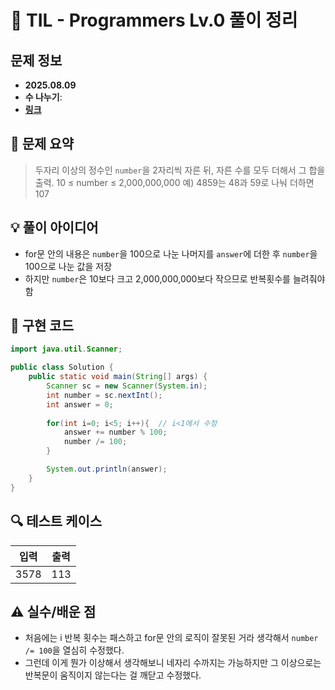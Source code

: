 # 📌 TIL - Programmers Lv.0 풀이 정리

## 문제 정보
- **2025.08.09**
- **수 나누기**: 
- **[링크](https://school.programmers.co.kr/learn/courses/30/lessons/340205)** 

## 📝 문제 요약
> 두자리 이상의 정수인 `number`을 2자리씩 자른 뒤, 자른 수를 모두 더해서 그 합을 출력.
> 10 ≤ number ≤ 2,000,000,000
> 예) 4859는 48과 59로 나눠 더하면 107

## 💡 풀이 아이디어
- for문 안의 내용은 `number`을 100으로 나눈 나머지를 `answer`에 더한 후 `number`을 100으로 나눈 값을 저장
- 하지만 `number`은 10보다 크고 2,000,000,000보다 작으므로 반복횟수를 늘려줘야 함

## 🧩 구현 코드
```java
import java.util.Scanner;

public class Solution {
    public static void main(String[] args) {
        Scanner sc = new Scanner(System.in);
        int number = sc.nextInt();
        int answer = 0;
        
        for(int i=0; i<5; i++){  // i<1에서 수정
            answer += number % 100;
            number /= 100;
        }

        System.out.println(answer);
    }
}
```

## 🔍 테스트 케이스
| 입력 | 출력 |
|------|-----|
| 3578 | 113 |

## ⚠️ 실수/배운 점
- 처음에는 i 반복 횟수는 패스하고 for문 안의 로직이 잘못된 거라 생각해서 `number /= 100`을 열심히 수정했다.
- 그런데 이게 뭔가 이상해서 생각해보니 네자리 수까지는 가능하지만 그 이상으로는 반복문이 움직이지 않는다는 걸 깨닫고 수정했다.